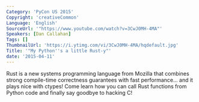 ```yaml
---
Category: 'PyCon US 2015'
Copyright: 'creativeCommon'
Language: 'English'
SourceUrl: '"https://www.youtube.com/watch?v=3CwJ0MH-4MA"'
Speakers: [Dan Callahan]
Tags: []
ThumbnailUrl: 'https://i.ytimg.com/vi/3CwJ0MH-4MA/hqdefault.jpg'
Title: '"My Python''s a little Rust-y"'
date: '2015-04-11'
---
```

Rust is a new systems programming language from Mozilla that combines strong compile-time correctness guarantees with fast performance... and it plays nice with ctypes! Come learn how you can call Rust functions from Python code and finally say goodbye to hacking C!

